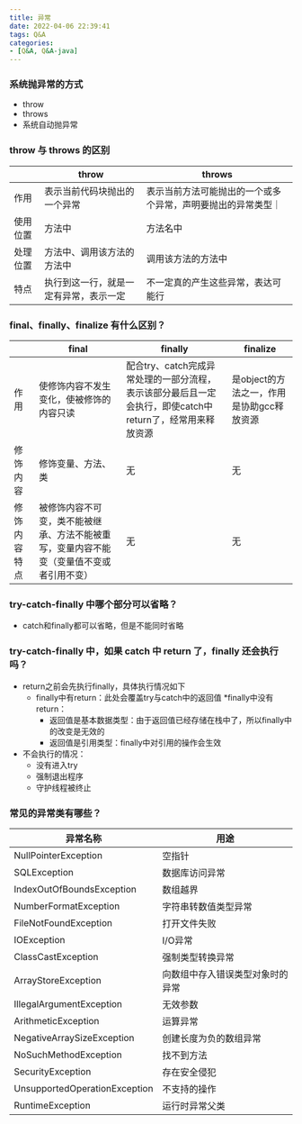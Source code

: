 ```yaml
---
title: 异常
date: 2022-04-06 22:39:41
tags: Q&A
categories:
- [Q&A, Q&A-java]
---
```


### 系统抛异常的方式
* throw
* throws
* 系统自动抛异常

### throw 与 throws 的区别
||throw|throws|
|---|---|---|
|作用|表示当前代码块抛出的一个异常|表示当前方法可能抛出的一个或多个异常，声明要抛出的异常类型｜
|使用位置|方法中|方法名中|
|处理位置|方法中、调用该方法的方法中|调用该方法的方法中|
|特点|执行到这一行，就是一定有异常，表示一定|不一定真的产生这些异常，表达可能行|

### final、finally、finalize 有什么区别？

||final|finally|finalize|
|---|---|---|----|
|作用|使修饰内容不发生变化，使被修饰的内容只读|配合try、catch完成异常处理的一部分流程，表示该部分最后且一定会执行，即使catch中return了，经常用来释放资源|是object的方法之一，作用是协助gcc释放资源|
|修饰内容|修饰变量、方法、类|无|无|
|修饰内容特点|被修饰内容不可变，类不能被继承、方法不能被重写，变量内容不能变（变量值不变或者引用不变）|无|无|


### try-catch-finally 中哪个部分可以省略？
* catch和finally都可以省略，但是不能同时省略

### try-catch-finally 中，如果 catch 中 return 了，finally 还会执行吗？
* return之前会先执行finally，具体执行情况如下
    * finally中有return：此处会覆盖try与catch中的返回值
    *finally中没有return：
        * 返回值是基本数据类型：由于返回值已经存储在栈中了，所以finally中的改变是无效的
        * 返回值是引用类型：finally中对引用的操作会生效
* 不会执行的情况： 
    * 没有进入try
    * 强制退出程序
    * 守护线程被终止

### 常见的异常类有哪些？
|异常名称|用途|
|---|---|
|NullPointerException|空指针|
|SQLException|数据库访问异常|
|IndexOutOfBoundsException|数组越界|
|NumberFormatException|字符串转数值类型异常|
|FileNotFoundException|打开文件失败|
|IOException|I/O异常|
|ClassCastException|强制类型转换异常|
|ArrayStoreException|向数组中存入错误类型对象时的异常|
|IllegalArgumentException|无效参数|
|ArithmeticException|运算异常|
|NegativeArraySizeException|创建长度为负的数组异常|
|NoSuchMethodException|找不到方法|
|SecurityException|存在安全侵犯|
|UnsupportedOperationException|不支持的操作|
|RuntimeException|运行时异常父类|
